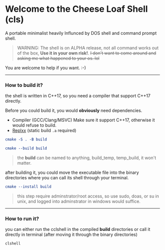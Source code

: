 # Welcome to the Cheese Loaf Shell (cls)
A portable minimalist heavily Influnced by DOS shell and command prompt shell.

> WARNING: The shell is on ALPHA release, not all command works out of the box,
> **Use it in your own risk!**.
> ~~I don't want to come around and asking me what happened to your os. lol~~

You are welcome to help if you want. :-)

---
### How to build it?
the shell is written in C++17, so you need a compiler that support C++17 directly.

Before you could build it, you would **obviously** need dependencies.
+ Compiler (GCC/Clang/MSVC) Make sure it support C++17, otherwise it would refuse to build.
+ [Replxx](https://github.com/AmokHuginnsson/replxx) (static build `.a` required)

```cmake
cmake -S . -B build
```
```cmake
cmake --build build
```
> the **build** can be named to anything, build_temp, temp_build, it won't matter.

after building it, you could move the executable file into the binary directories where you can call its shell through your terminal.
```cmake
cmake --install build
```
> this step require adminstrator/root access, so use sudo, doas, or su in unix, and logged into adminstrator in windows would suffice.

---
### How to run it?
you can either run the cclshell in the compiled **build** directories or call it directly in terminal (after moving it through the binary directories)
```shell
clshell
```
